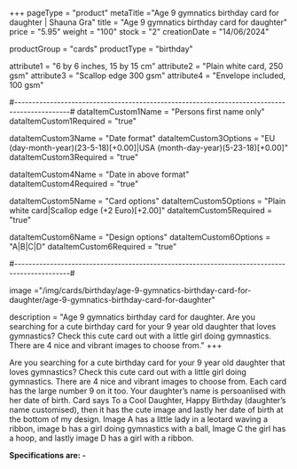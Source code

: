 +++
pageType = "product"
metaTitle ="Age 9 gymnatics birthday card for daughter | Shauna Gra"
title = "Age 9 gymnatics birthday card for daughter"
price = "5.95"
weight = "100"
stock = "2"
creationDate = "14/06/2024"

productGroup = "cards"
productType = "birthday"

attribute1 = "6 by 6 inches, 15 by 15 cm" 
attribute2 = "Plain white card, 250 gsm"
attribute3 = "Scallop edge 300 gsm"
attribute4 = "Envelope included, 100 gsm"

#---------------------------------------------------------------------------------------------#
dataItemCustom1Name = "Persons first name only"
dataItemCustom1Required = "true"

dataItemCustom3Name = "Date format"
dataItemCustom3Options = "EU (day-month-year)(23-5-18)[+0.00]|USA (month-day-year)(5-23-18)[+0.00]"
dataItemCustom3Required = "true"

dataItemCustom4Name = "Date in above format"
dataItemCustom4Required = "true"

dataItemCustom5Name = "Card options"
dataItemCustom5Options = "Plain white card|Scallop edge (+2 Euro)[+2.00]"
dataItemCustom5Required = "true"

dataItemCustom6Name = "Design options"
dataItemCustom6Options = "A|B|C|D"
dataItemCustom6Required = "true"

#---------------------------------------------------------------------------------------------#

image ="/img/cards/birthday/age-9-gymnatics-birthday-card-for-daughter/age-9-gymnatics-birthday-card-for-daughter"

description = "Age 9 gymnatics birthday card for daughter. Are you searching for a cute birthday card for your 9 year old daughter that loves gymnastics?  Check this cute card out with a little girl doing gymnastics.  There are 4 nice and vibrant images to choose from."
+++

Are you searching for a cute birthday card for your 9 year old daughter that loves gymnastics? Check this cute card out with a little girl doing gymnastics. There are 4 nice and vibrant images to choose from. Each card has the large number 9 on it too. Your daughter’s name is persoanlised with her date of birth. Card says To a Cool Daughter, Happy Birthday (daughter’s name customised), then it has the cute image and lastly her date of birth at the bottom of my design. Image A has a little lady in a leotard waving a ribbon, image b has a girl doing gymnastics with a ball, Image C the girl has a hoop, and lastly image D has a girl with a ribbon.

**Specifications are: -**
